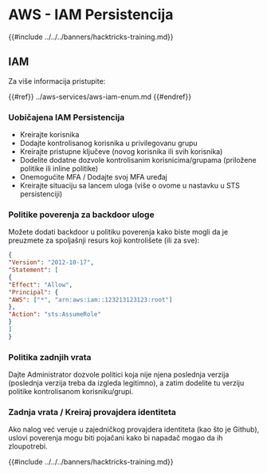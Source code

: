 # AWS - IAM Persistencija

{{#include ../../../banners/hacktricks-training.md}}

## IAM

Za više informacija pristupite:

{{#ref}}
../aws-services/aws-iam-enum.md
{{#endref}}

### Uobičajena IAM Persistencija

- Kreirajte korisnika
- Dodajte kontrolisanog korisnika u privilegovanu grupu
- Kreirajte pristupne ključeve (novog korisnika ili svih korisnika)
- Dodelite dodatne dozvole kontrolisanim korisnicima/grupama (priložene politike ili inline politike)
- Onemogućite MFA / Dodajte svoj MFA uređaj
- Kreirajte situaciju sa lancem uloga (više o ovome u nastavku u STS persistenciji)

### Politike poverenja za backdoor uloge

Možete dodati backdoor u politiku poverenja kako biste mogli da je preuzmete za spoljašnji resurs koji kontrolišete (ili za sve):
```json
{
"Version": "2012-10-17",
"Statement": [
{
"Effect": "Allow",
"Principal": {
"AWS": ["*", "arn:aws:iam::123213123123:root"]
},
"Action": "sts:AssumeRole"
}
]
}
```
### Politika zadnjih vrata

Dajte Administrator dozvole politici koja nije njena poslednja verzija (poslednja verzija treba da izgleda legitimno), a zatim dodelite tu verziju politike kontrolisanom korisniku/grupi.

### Zadnja vrata / Kreiraj provajdera identiteta

Ako nalog već veruje u zajedničkog provajdera identiteta (kao što je Github), uslovi poverenja mogu biti pojačani kako bi napadač mogao da ih zloupotrebi.

{{#include ../../../banners/hacktricks-training.md}}
